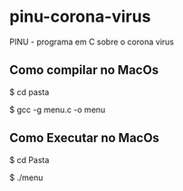 # pinu-corona-virus
PINU - programa em C sobre o corona virus


##  Como compilar no MacOs
$ cd pasta

$ gcc -g    menu.c   -o menu

## Como Executar no MacOs

$ cd Pasta

$ ./menu